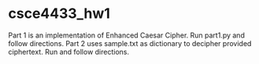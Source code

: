 # csce4433_hw1
Part 1 is an implementation of Enhanced Caesar Cipher. Run part1.py and follow directions.
Part 2 uses sample.txt as dictionary to decipher provided ciphertext. Run and follow directions. 
